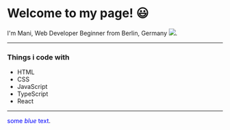# Welcome to my page! :smiley:


I'm Mani, Web Developer Beginner from Berlin, Germany <img src="https://raw.githubusercontent.com/stevenrskelton/flag-icon/master/png/16/country-4x3/de.png">.

---

### Things i code with

- HTML
- CSS
- JavaScript
- TypeScript
- React

---

<span style="color:blue">some *blue* text</span>.
